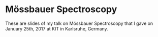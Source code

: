 # Mössbauer Spectroscopy

These are slides of my talk on Mössbauer Spectroscopy that I gave on January 25th, 2017 at KIT in Karlsruhe, Germany.
